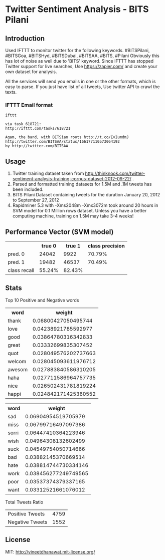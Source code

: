 # Twitter Sentiment Analysis - BITS Pilani

## Introduction
Used IFTTT to monitor twitter for the following keywords. #BITSPilani, #BITSGoa, #BITSHyd, #BITSDubai, #BITSAA, #BITS, #Pilani
Obviously this has lot of noise as well due to 'BITS' keyword.
Since IFTTT has stopped Twitter support for live searches, Use https://zapier.com/ and create your own dataset for analysis.

All the services will send you emails in one or the other formats, which is easy to parse. If you just have list of all tweets, Use twitter API to crawl the texts.
	
### IFTTT Email format

	ifttt

	via task 618721:
	http://ifttt.com/tasks/618721

	Agam, the band, with BITSian roots http://t.co/EvIumdmJ http://twitter.com/BITSAA/status/166177110573064192
	by http://twitter.com/BITSAA

## Usage
1. Twitter training dataset taken from http://thinknook.com/twitter-sentiment-analysis-training-corpus-dataset-2012-09-22/ .
2. Parsed and formatted training datasets for 1.5M and .1M tweets has been included.
3. BITS Pilani Dataset containing tweets for the duration January 20, 2012 to September 27, 2012
4. Rapidminer 5.3 with -Xms2048m -Xmx3072m took around 20 hours in SVM model for 0.1 Million rows dataset. Unless you have a better computing machine, training on 1.5M may take 3-4 weeks!

## Performance Vector (SVM model)
<table>
	<tr>
		<th></th><th>true 0</th><th>true 1</th><th>class precision</th>
	</tr>
	<tr>
		<td>pred. 0</td><td>24042</td><td>9922</td><td>70.79%</td>
	</tr>
	<tr>
		<td>pred. 1</td><td>19482</td><td>46537</td><td>70.49%</td>
	</tr>
	<tr>
		<td>class recall</td><td>55.24%</td><td>82.43%</td><td></td>
	</tr>
</table>

## Stats
Top 10 Positive and Negative words
<table>
	<tr>
		<th>word</th><th>weight</th>
	</tr>
	<tr>
		<td>thank</td><td>0.06800427050495744</td>
	</tr>
	<tr>
		<td>love</td><td>0.04238921785592977</td>
	</tr>
	<tr>
		<td>good</td><td>0.03864780316342833</td>
	</tr>
	<tr>
		<td>great</td><td>0.03332699835307452</td>
	</tr>
	<tr>
		<td>quot</td><td>0.028049576202737663</td>
	</tr>
	<tr>
		<td>welcom</td><td>0.028045093611976712</td>
	</tr>
	<tr>
		<td>awesom</td><td>0.027883840586310205</td>
	</tr>
	<tr>
		<td>haha</td><td>0.027711586964757735</td>
	</tr>
	<tr>
		<td>nice</td><td>0.026502431781819224</td>
	</tr>
	<tr>
		<td>happi</td><td>0.024842171425360552</td>
	</tr>
</table>

<table>
	<tr>
		<th>word</th><th>weight</th>
	</tr>
	<tr>
		<td>sad</td><td>0.06904954519705979</td>
	</tr>
	<tr>
		<td>miss</td><td>0.06799716497097386</td>
	</tr>
	<tr>
		<td>sorri</td><td>0.06447410364223946</td>
	</tr>
	<tr>
		<td>wish</td><td>0.04964308132602499</td>
	</tr>
	<tr>
		<td>suck</td><td>0.04549754050714666</td>
	</tr>
	<tr>
		<td>bad</td><td>0.03882145370669514</td>
	</tr>
	<tr>
		<td>hate</td><td>0.038814744730334146</td>
	</tr>
	<tr>
		<td>work</td><td>0.038456277249749565</td>
	</tr>
	<tr>
		<td>poor</td><td>0.03537374379337165</td>
	</tr>
	<tr>
		<td>want</td><td>0.03312521661076012</td>
	</tr>
</table>

Total Tweets Ratio
<table>
	<tr>
		<td>Positive Tweets</td><td>4759</td>
	</tr>
	<tr>
		<td>Negative Tweets</td><td>1552</td>
	</tr>
</table>

## License

MIT: http://vineetdhanawat.mit-license.org/
